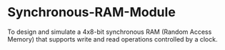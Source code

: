 # Synchronous-RAM-Module
To design and simulate a 4x8-bit synchronous RAM (Random Access Memory) that supports write and read operations controlled by a clock.
